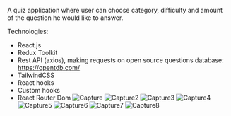 A quiz application where user can choose category, difficulty and 
amount of the question he would like to answer.

Technologies:
 - React.js
 - Redux Toolkit
 - Rest API (axios), making requests on open source questions database: https://opentdb.com/ 
 - TailwindCSS
 - React hooks
 - Custom hooks
 - React Router Dom
 ![Capture](https://user-images.githubusercontent.com/99435115/181909210-7427ecb2-4d7f-485d-958d-6620db2542b7.PNG)
![Capture2](https://user-images.githubusercontent.com/99435115/181909212-cbfd5ad3-2778-431c-9913-bb12050a7d30.PNG)
![Capture3](https://user-images.githubusercontent.com/99435115/181909213-013b77f0-8158-4df9-b688-839106e78f9e.PNG)
![Capture4](https://user-images.githubusercontent.com/99435115/181909217-9750e987-75f1-46ee-9bda-90e8bf3a96c4.PNG)
![Capture5](https://user-images.githubusercontent.com/99435115/181909218-2b536ea6-1d61-40c5-8f20-c61c9b3807b7.PNG)
![Capture6](https://user-images.githubusercontent.com/99435115/181909220-925d56ff-305a-4cb5-8b38-8ab5f8aee283.PNG)
![Capture7](https://user-images.githubusercontent.com/99435115/181909221-60fe5123-2da9-47fb-99b8-638c2df66fef.PNG)
![Capture8](https://user-images.githubusercontent.com/99435115/181909223-b9ad067f-6857-4452-80ef-1154ee9ecb07.PNG)
